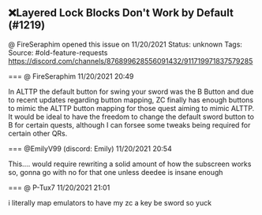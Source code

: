 ## ❌Layered Lock Blocks Don't Work by Default (#1219)
@ FireSeraphim opened this issue on 11/20/2021
Status: unknown
Tags: 
Source: #old-feature-requests https://discord.com/channels/876899628556091432/911719971837579285


=== @ FireSeraphim 11/20/2021 20:49

In ALTTP the default button for swing your sword was the B Button and due to recent updates regarding button mapping, ZC finally has enough buttons to mimic the ALTTP button mapping for those quest aiming to mimic ALTTP. It would be ideal to have the freedom to change the default sword button to B for certain quests, although I can forsee some tweaks being required for certain other QRs.

=== @EmilyV99 (discord: Emily) 11/20/2021 20:54

This.... would require rewriting a solid amount of how the subscreen works
so, gonna go with no for that one
unless deedee is insane enough

=== @ P-Tux7 11/20/2021 21:01

i literally map emulators to have my zc a key be sword so yuck
